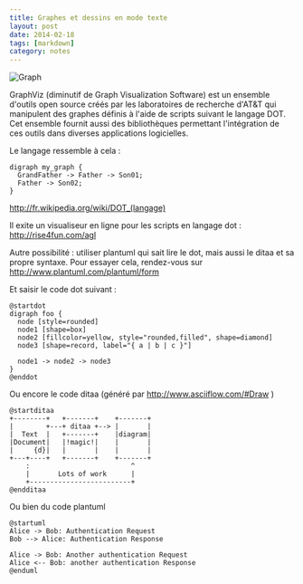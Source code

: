 ```yaml
---
title: Graphes et dessins en mode texte
layout: post
date: 2014-02-18
tags: [markdown]
category: notes
---
```


![Graph](http://upload.wikimedia.org/wikipedia/commons/thumb/2/23/Directed_graph_no_background.svg/220px-Directed_graph_no_background.svg.png)


GraphViz (diminutif de Graph Visualization Software) est un
ensemble d'outils open source créés par les laboratoires de recherche d'AT&T
qui manipulent des graphes définis à l'aide de scripts suivant le langage DOT.
Cet ensemble fournit aussi des bibliothèques permettant l'intégration de ces
outils dans diverses applications logicielles.

Le langage ressemble à cela :

    digraph my_graph {
      GrandFather -> Father -> Son01;
      Father -> Son02;
    }

http://fr.wikipedia.org/wiki/DOT_(langage)


Il exite un visualiseur en ligne pour les scripts en langage dot : http://rise4fun.com/agl

Autre possibilité : utiliser plantuml qui sait lire le dot, mais aussi le ditaa
et sa propre syntaxe. Pour essayer cela, rendez-vous sur http://www.plantuml.com/plantuml/form

Et saisir le code dot suivant : 
 
    @startdot
    digraph foo {
      node [style=rounded]
      node1 [shape=box]
      node2 [fillcolor=yellow, style="rounded,filled", shape=diamond]
      node3 [shape=record, label="{ a | b | c }"]
    
      node1 -> node2 -> node3
    }
    @enddot

Ou encore le code ditaa (généré par http://www.asciiflow.com/#Draw )

    @startditaa
    +--------+   +-------+    +-------+
    |        +---+ ditaa +--> |       |
    |  Text  |   +-------+    |diagram|
    |Document|   |!magic!|    |       |
    |     {d}|   |       |    |       |
    +---+----+   +-------+    +-------+
        :                         ^
        |       Lots of work      |
        +-------------------------+
    @endditaa


Ou bien du code plantuml

    @startuml
    Alice -> Bob: Authentication Request
    Bob --> Alice: Authentication Response
    
    Alice -> Bob: Another authentication Request
    Alice <-- Bob: another authentication Response
    @enduml
